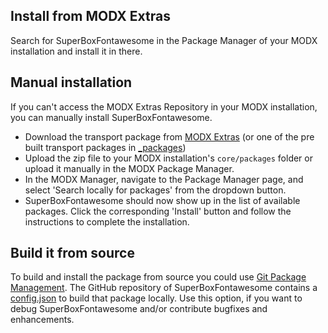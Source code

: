 ## Install from MODX Extras

Search for SuperBoxFontawesome in the Package Manager of your MODX installation and
install it in there.

## Manual installation

If you can't access the MODX Extras Repository in your MODX installation, you
can manually install SuperBoxFontawesome.

* Download the transport package from [MODX Extras](https://modx.com/extras/package/superboxselect) (or one of the pre built transport packages in [_packages](https://github.com/Jako/SuperBoxFontawesome/tree/master/_packages))
* Upload the zip file to your MODX installation's `core/packages` folder or upload it manually in the MODX Package Manager.
* In the MODX Manager, navigate to the Package Manager page, and select 'Search locally for packages' from the dropdown button.
* SuperBoxFontawesome should now show up in the list of available packages. Click the corresponding 'Install' button and follow the instructions to complete the installation.

## Build it from source

To build and install the package from source you could use [Git Package
Management](https://github.com/TheBoxer/Git-Package-Management). The GitHub
repository of SuperBoxFontawesome contains a
[config.json](https://github.com/Jako/SuperBoxFontawesome/blob/master/_build/config.json)
to build that package locally. Use this option, if you want to debug SuperBoxFontawesome
and/or contribute bugfixes and enhancements.

